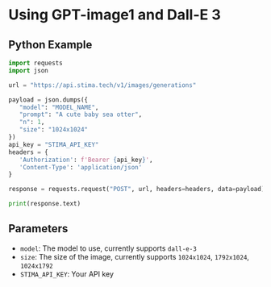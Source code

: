 # Using GPT-image1 and Dall-E 3

## Python Example

```python
import requests
import json

url = "https://api.stima.tech/v1/images/generations"

payload = json.dumps({
   "model": "MODEL_NAME",
   "prompt": "A cute baby sea otter",
   "n": 1,
   "size": "1024x1024"
})
api_key = "STIMA_API_KEY"
headers = {
   'Authorization': f'Bearer {api_key}',
   'Content-Type': 'application/json'
}

response = requests.request("POST", url, headers=headers, data=payload)

print(response.text)
```

## Parameters

- `model`: The model to use, currently supports `dall-e-3`
- `size`: The size of the image, currently supports `1024x1024`, `1792x1024`, `1024x1792`
- `STIMA_API_KEY`: Your API key

